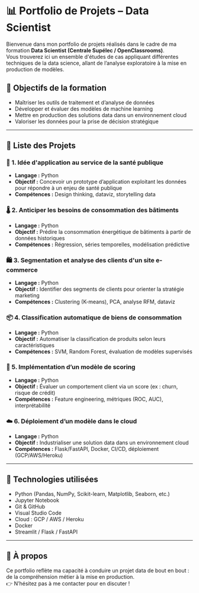 # 📊 Portfolio de Projets – Data Scientist

Bienvenue dans mon portfolio de projets réalisés dans le cadre de ma formation **Data Scientist (Centrale Supélec / OpenClassrooms)**.  
Vous trouverez ici un ensemble d'études de cas appliquant différentes techniques de la data science, allant de l’analyse exploratoire à la mise en production de modèles.

## 🧠 Objectifs de la formation

- Maîtriser les outils de traitement et d’analyse de données
- Développer et évaluer des modèles de machine learning
- Mettre en production des solutions data dans un environnement cloud
- Valoriser les données pour la prise de décision stratégique

---

## 📁 Liste des Projets

### 🏥 1. Idée d'application au service de la santé publique
- **Langage :** Python  
- **Objectif :** Concevoir un prototype d’application exploitant les données pour répondre à un enjeu de santé publique  
- **Compétences :** Design thinking, dataviz, storytelling data

### 🌡️ 2. Anticiper les besoins de consommation des bâtiments
- **Langage :** Python  
- **Objectif :** Prédire la consommation énergétique de bâtiments à partir de données historiques  
- **Compétences :** Régression, séries temporelles, modélisation prédictive

### 🛍️ 3. Segmentation et analyse des clients d'un site e-commerce
- **Langage :** Python  
- **Objectif :** Identifier des segments de clients pour orienter la stratégie marketing  
- **Compétences :** Clustering (K-means), PCA, analyse RFM, dataviz

### 📦 4. Classification automatique de biens de consommation
- **Langage :** Python  
- **Objectif :** Automatiser la classification de produits selon leurs caractéristiques  
- **Compétences :** SVM, Random Forest, évaluation de modèles supervisés

### 🧮 5. Implémentation d’un modèle de scoring
- **Langage :** Python  
- **Objectif :** Évaluer un comportement client via un score (ex : churn, risque de crédit)  
- **Compétences :** Feature engineering, métriques (ROC, AUC), interprétabilité

### ☁️ 6. Déploiement d’un modèle dans le cloud
- **Langage :** Python  
- **Objectif :** Industrialiser une solution data dans un environnement cloud  
- **Compétences :** Flask/FastAPI, Docker, CI/CD, déploiement (GCP/AWS/Heroku)

---

## 🚀 Technologies utilisées

- Python (Pandas, NumPy, Scikit-learn, Matplotlib, Seaborn, etc.)
- Jupyter Notebook
- Git & GitHub
- Visual Studio Code
- Cloud : GCP / AWS / Heroku
- Docker
- Streamlit / Flask / FastAPI

---

## 📌 À propos

Ce portfolio reflète ma capacité à conduire un projet data de bout en bout : de la compréhension métier à la mise en production.  
👉 N’hésitez pas à me contacter pour en discuter !

